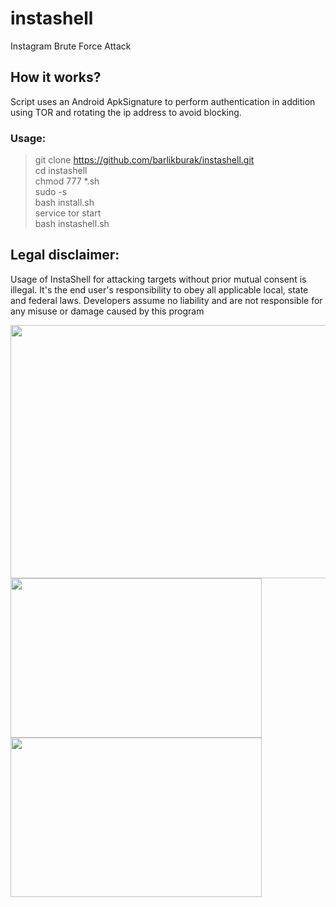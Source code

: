 # instashell
Instagram Brute Force Attack

## How it works?
Script uses an Android ApkSignature to perform authentication in addition using TOR and rotating the ip address to avoid blocking.

### Usage:
>git clone https://github.com/barlikburak/instashell.git <br>
>cd instashell <br>
>chmod 777 *.sh <br>
>sudo -s <br>
>bash install.sh <br>
>service tor start <br>
>bash instashell.sh <br>
## Legal disclaimer:
Usage of InstaShell for attacking targets without prior mutual consent is illegal. It's the end user's responsibility to obey all applicable local, state and federal laws. Developers assume no liability and are not responsible for any misuse or damage caused by this program

<img src="https://user-images.githubusercontent.com/50488105/93468023-099b3a80-f8f7-11ea-8fd2-088df1bbf4f5.png" height=405 width=603> <br>
<img src="https://user-images.githubusercontent.com/50488105/93468021-0902a400-f8f7-11ea-93d9-7c8265f1e82c.png" height=255 width=402> <img src="https://user-images.githubusercontent.com/50488105/93468027-0a33d100-f8f7-11ea-82a8-83a62704edea.png" height=255 width=402>

